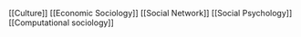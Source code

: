 [[Culture]]
[[Economic Sociology]]
[[Social Network]]
[[Social Psychology]]
[[Computational sociology]]